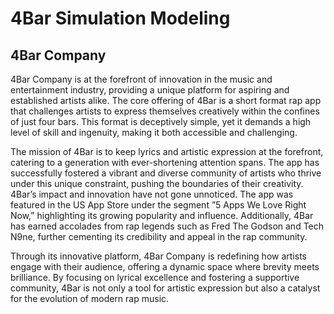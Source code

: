 # 4Bar Simulation Modeling

## 4Bar Company

4Bar Company is at the forefront of innovation in the
music and entertainment industry, providing a unique platform
for aspiring and established artists alike. The core offering
of 4Bar is a short format rap app that challenges artists to
express themselves creatively within the confines of just four
bars. This format is deceptively simple, yet it demands a high
level of skill and ingenuity, making it both accessible and
challenging.

The mission of 4Bar is to keep lyrics and artistic expression
at the forefront, catering to a generation with ever-shortening
attention spans. The app has successfully fostered a vibrant
and diverse community of artists who thrive under this unique
constraint, pushing the boundaries of their creativity.
4Bar’s impact and innovation have not gone unnoticed.
The app was featured in the US App Store under the segment
”5 Apps We Love Right Now,” highlighting its growing
popularity and influence. Additionally, 4Bar has earned
accolades from rap legends such as Fred The Godson and
Tech N9ne, further cementing its credibility and appeal in the
rap community.

Through its innovative platform, 4Bar Company is
redefining how artists engage with their audience, offering a
dynamic space where brevity meets brilliance. By focusing
on lyrical excellence and fostering a supportive community,
4Bar is not only a tool for artistic expression but also a
catalyst for the evolution of modern rap music.
